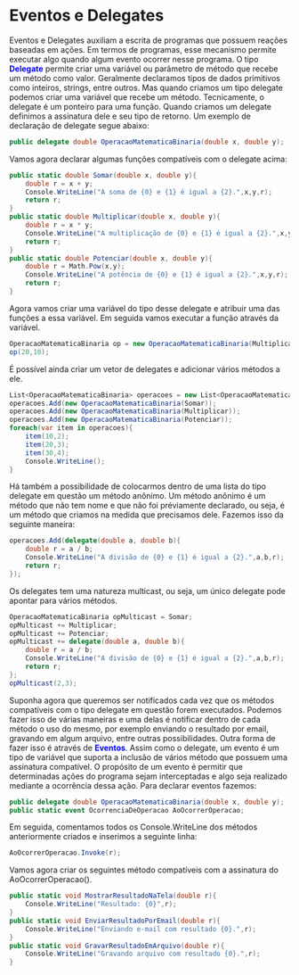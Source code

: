 # Eventos e Delegates
Eventos e Delegates auxiliam a escrita de programas que possuem reações baseadas em ações. Em termos de programas, esse mecanismo permite executar algo quando algum evento ocorrer nesse programa. O tipo <font color="blue">**Delegate**</font> permite criar uma variável ou parâmetro de método que recebe um método como valor. Geralmente declaramos tipos de dados primitivos como inteiros, strings, entre outros. Mas quando criamos um tipo delegate podemos criar uma variável que recebe um método. Tecnicamente, o delegate é um ponteiro para uma função. Quando criamos um delegate definimos a assinatura dele e seu tipo de retorno. Um exemplo de declaração de delegate segue abaixo:
```cs
public delegate double OperacaoMatematicaBinaria(double x, double y);
```
Vamos agora declarar algumas funções compatíveis com o delegate acima:
```cs
public static double Somar(double x, double y){
    double r = x + y;
    Console.WriteLine("A soma de {0} e {1} é igual a {2}.",x,y,r);
    return r;
}
public static double Multiplicar(double x, double y){
    double r = x * y;
    Console.WriteLine("A multiplicação de {0} e {1} é igual a {2}.",x,y,r);
    return r;
}
public static double Potenciar(double x, double y){
    double r = Math.Pow(x,y);
    Console.WriteLine("A potência de {0} e {1} é igual a {2}.",x,y,r);
    return r;
}
```
Agora vamos criar uma variável do tipo desse delegate e atribuir uma das funções a essa variável. Em seguida vamos executar a função através da variável.
```cs
OperacaoMatematicaBinaria op = new OperacaoMatematicaBinaria(Multiplicar);
op(20,10);
```
É possível ainda criar um vetor de delegates e adicionar vários métodos a ele.
```cs
List<OperacaoMatematicaBinaria> operacoes = new List<OperacaoMatematicaBinaria>();
operacoes.Add(new OperacaoMatematicaBinaria(Somar));
operacoes.Add(new OperacaoMatematicaBinaria(Multiplicar));
operacoes.Add(new OperacaoMatematicaBinaria(Potenciar));
foreach(var item in operacoes){
    item(10,2);
    item(20,3);
    item(30,4);
    Console.WriteLine();
}
```
Há também a possibilidade de colocarmos dentro de uma lista do tipo delegate em questão um método anônimo. Um método anônimo é um método que não tem nome e que não foi préviamente declarado, ou seja, é um método que criamos na medida que precisamos dele. Fazemos isso da seguinte maneira:
```cs
operacoes.Add(delegate(double a, double b){
    double r = a / b;
    Console.WriteLine("A divisão de {0} e {1} é igual a {2}.",a,b,r);
    return r;
});
```
Os delegates tem uma natureza multicast, ou seja, um único delegate pode apontar para vários métodos.
```cs
OperacaoMatematicaBinaria opMulticast = Somar;
opMulticast += Multiplicar;
opMulticast += Potenciar;
opMulticast += delegate(double a, double b){
    double r = a / b;
    Console.WriteLine("A divisão de {0} e {1} é igual a {2}.",a,b,r);
    return r;
};
opMulticast(2,3);
```
Suponha agora que queremos ser notificados cada vez que os métodos compatíveis com o tipo delegate em questão forem executados. Podemos fazer isso de várias maneiras e uma delas é notificar dentro de cada método o uso do mesmo, por exemplo enviando o resultado por email, gravando em algum arquivo, entre outras possibilidades. Outra forma de fazer isso é através de <font color="blue">**Eventos**</font>. Assim como o delegate, um evento é um tipo de variável que suporta a inclusão de vários método que possuem uma assinatura compatível. O propósito de um evento é permitir que determinadas ações do programa sejam interceptadas e algo seja realizado mediante a ocorrência dessa ação. Para declarar eventos fazemos:
```cs
public delegate double OperacaoMatematicaBinaria(double x, double y);
public static event OcorrenciaDeOperacao AoOcorrerOperacao;
```
Em seguida, comentamos todos os Console.WriteLine dos métodos anteriormente criados e inserimos a seguinte linha:
```cs
AoOcorrerOperacao.Invoke(r);
```
Vamos agora criar os seguintes método compatíveis com a assinatura do AoOcorrerOperacao().
```cs
public static void MostrarResultadoNaTela(double r){
    Console.WriteLine("Resultado: {0}",r);
}
public static void EnviarResultadoPorEmail(double r){
    Console.WriteLine("Enviando e-mail com resultado {0}.",r);
}
public static void GravarResultadoEmArquivo(double r){
    Console.WriteLine("Gravando arquivo com resultado {0}.",r);
}
```